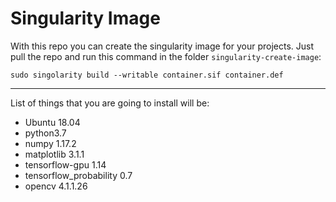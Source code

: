 # Singularity Image

With this repo you can create the singularity image for your projects. Just pull the repo and run this command in the folder `singularity-create-image`:

`sudo singolarity build --writable container.sif container.def`

<hr>

List of things that you are going to install will be:
- Ubuntu 18.04
- python3.7
- numpy 1.17.2
- matplotlib 3.1.1
- tensorflow-gpu 1.14
- tensorflow_probability 0.7
- opencv 4.1.1.26

